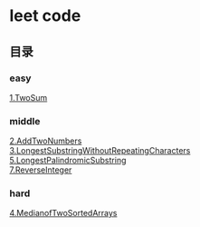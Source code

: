 # leet code

## 目录
### easy
[1.TwoSum](easy%2F1.TwoSum.md)

### middle
[2.AddTwoNumbers](middle%2F2.AddTwoNumbers.md) \
[3.LongestSubstringWithoutRepeatingCharacters](middle%2F3.LongestSubstringWithoutRepeatingCharacters.md) \
[5.LongestPalindromicSubstring](middle%2F5.LongestPalindromicSubstring.md) \
[7.ReverseInteger](middle%2F7.ReverseInteger.md)
### hard
[4.MedianofTwoSortedArrays](hard%2F4.MedianofTwoSortedArrays.md)


